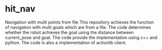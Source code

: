# hit_nav
Navigation with multi points from file
This repository achieves the function of navigation with multi goals which are from a file. The code determines whether the robot achieves the goal using the distance between current_pose and goal. The code provide the implementation using c++ and python. The code is also a implementation of actionlib client.
